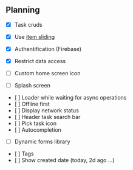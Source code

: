 ## Planning

- [x] Task cruds
- [X] Use [item sliding](https://ionicframework.com/docs/api/item-sliding)
- [X] Authentification (Firebase)
- [X] Restrict data access

- [ ] Custom home screen icon
- [ ] Splash screen
- [ ] Loader while waiting for async operations
- [ ] Offline first
- [ ] Display network status
- [ ] Header task search bar
- [ ] Pick task icon
- [ ] Autocompletion
- [ ] Dynamic forms library
- [ ] Tags
- [ ] Show created date (today, 2d ago ...)
